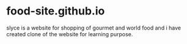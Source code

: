 # food-site.github.io
slyce is a website for shopping of gourmet and world food and i have created clone of the website for learning purpose.
